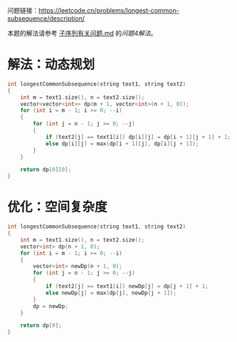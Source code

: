 问题链接：https://leetcode.cn/problems/longest-common-subsequence/description/

本题的解法请参考 [子序列有关问题.md](https://github.com/SakuraMayAi/Tricks-of-Programming/blob/main/Algorithms%20And%20Data%20Structure/%E5%AD%90%E5%BA%8F%E5%88%97%E6%9C%89%E5%85%B3%E9%97%AE%E9%A2%98/0.%20%E7%9B%AE%E5%BD%95.md) 的*问题4解法*。

# 解法：动态规划

```cpp
int longestCommonSubsequence(string text1, string text2)
{
    int m = text1.size(), n = text2.size();
    vector<vector<int>> dp(m + 1, vector<int>(n + 1, 0));
    for (int i = m - 1; i >= 0; --i)
    {
        for (int j = n - 1; j >= 0; --j)
        {
            if (text2[j] == text1[i]) dp[i][j] = dp[i + 1][j + 1] + 1;
            else dp[i][j] = max(dp[i + 1][j], dp[i][j + 1]);
        }
    }

    return dp[0][0];
}
```

# 优化：空间复杂度

```cpp
int longestCommonSubsequence(string text1, string text2)
{
    int m = text1.size(), n = text2.size();
    vector<int> dp(n + 1, 0);
    for (int i = m - 1; i >= 0; --i)
    {
        vector<int> newDp(n + 1, 0);
        for (int j = n - 1; j >= 0; --j)
        {
            if (text2[j] == text1[i]) newDp[j] = dp[j + 1] + 1;
            else newDp[j] = max(dp[j], newDp[j + 1]);
        }
        dp = newDp;
    }

    return dp[0];
}
```
